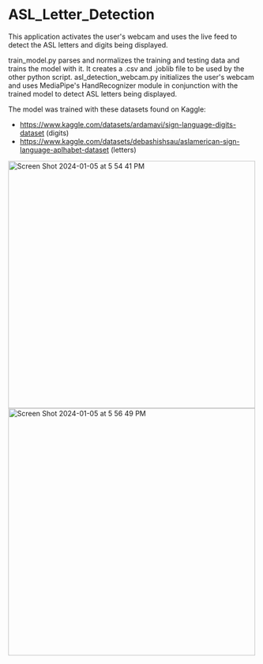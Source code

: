 # ASL_Letter_Detection
This application activates the user's webcam and uses the live feed to detect the ASL letters and digits being displayed.

train_model.py parses and normalizes the training and testing data and trains the model with it. It creates a .csv and .joblib file to be used by the other python script.
asl_detection_webcam.py initializes the user's webcam and uses MediaPipe's HandRecognizer module in conjunction with the trained model to detect ASL letters being displayed.

The model was trained with these datasets found on Kaggle: 
- https://www.kaggle.com/datasets/ardamavi/sign-language-digits-dataset (digits)
- https://www.kaggle.com/datasets/debashishsau/aslamerican-sign-language-aplhabet-dataset (letters)


<img width="500" alt="Screen Shot 2024-01-05 at 5 54 41 PM" src="https://github.com/osher-steel/ASL_Letter_Detection/assets/111786194/bffaf5f7-1871-41ec-a3e1-d77c0143a636">

<img width="500" alt="Screen Shot 2024-01-05 at 5 56 49 PM" src="https://github.com/osher-steel/ASL_Letter_Detection/assets/111786194/a0a17040-b0c3-415d-8072-4d313c64f01b">




